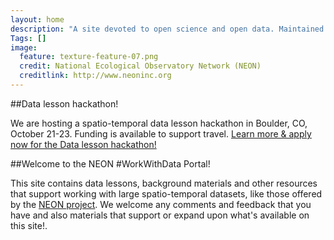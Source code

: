 ```yaml
---
layout: home
description: "A site devoted to open science and open data. Maintained by Leah Wasser"
Tags: []
image:
  feature: texture-feature-07.png
  credit: National Ecological Observatory Network (NEON)
  creditlink: http://www.neoninc.org
---
```



##Data lesson hackathon!

We are hosting a spatio-temporal data lesson hackathon in Boulder, CO, October 21-23. Funding is available to support travel.
<a href="http://www.neoninc.org/updates-events/events/hackathon-spatio-temporal-data-lesson-building" target="_blank" class="btn btn-info"> Learn more & apply now for the Data lesson hackathon!</a>

##Welcome to the NEON #WorkWithData Portal! 

This site contains data lessons, background materials and other resources that support working with large spatio-temporal datasets, like those offered by the <a href="http://www.neoninc.org" target="_blank">NEON project</a>. We welcome any comments and feedback that you have and also materials that support or expand upon what's available on this site!.  

